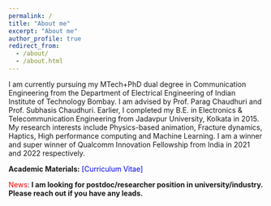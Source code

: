 ```yaml
---
permalink: /
title: "About me"
excerpt: "About me"
author_profile: true
redirect_from: 
  - /about/
  - /about.html
---
```


I am currently pursuing my MTech+PhD dual degree in Communication Engineering from the Department of <a href="https://www.ee.iitb.ac.in/web" style="text-decoration:none">Electrical Engineering</a> 
of <a href="https://www.iitb.ac.in/" style="text-decoration:none">Indian Institute of Technology Bombay</a>. I am advised by 
Prof. <a href="https://www.cse.iitb.ac.in/~paragc/" style="text-decoration:none">Parag Chaudhuri</a> and Prof. <a href="https://www.ee.iitb.ac.in/~sc/" style="text-decoration:none">Subhasis Chaudhuri</a>. 
Earlier, I completed my B.E. in <a href="http://www.jaduniv.edu.in/view_department.php?deptid=84" style="text-decoration:none">Electronics & Telecommunication Engineering</a> from 
<a href="http://www.jaduniv.edu.in/" style="text-decoration:none">Jadavpur University</a>, Kolkata in 2015. 
My research interests include Physics-based animation, Fracture dynamics, Haptics, High performance computing and Machine Learning.
I am a winner and super winner of <a href="https://www.qualcomm.com/research/university-relations/innovation-fellowship" style="text-decoration:none">Qualcomm Innovation Fellowship</a> from India in 2021 and 2022 respectively.

**Academic Materials:** <a href='../files/Resume_Avirup.pdf' style="text-decoration:none"> <span style="color:blue">[Curriculum Vitae]</span> </a>

<span style="color:red">News</span>: **I am looking for postdoc/researcher position in university/industry. Please reach out if you have any leads.**
